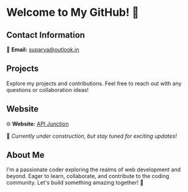 # Welcome to My GitHub! 👋

## Contact Information
📧 **Email:** [suparva@outlook.in](mailto:suparva@outlook.in)

## Projects
Explore my projects and contributions. Feel free to reach out with any questions or collaboration ideas!

## Website
🌐 **Website:** [API Junction](https://apijunction.online)

🚧 *Currently under construction, but stay tuned for exciting updates!*

## About Me
I'm a passionate coder exploring the realms of web development and beyond. Eager to learn, collaborate, and contribute to the coding community. Let's build something amazing together! 🚀
